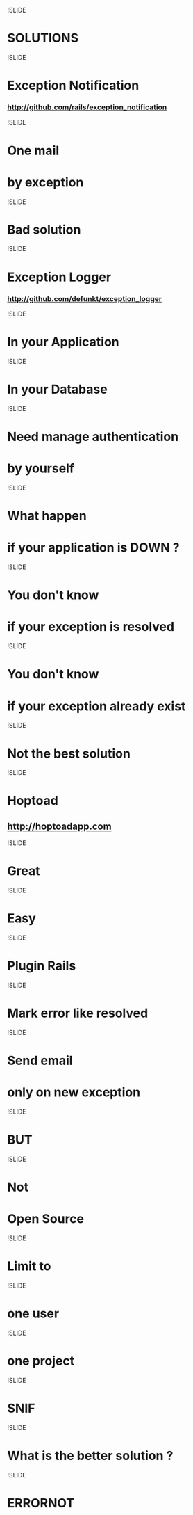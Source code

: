 !SLIDE

# SOLUTIONS #

!SLIDE

# Exception Notification #
### http://github.com/rails/exception_notification ###

!SLIDE

# One mail #
# by exception #

!SLIDE

# Bad solution #

!SLIDE

# Exception Logger #

### http://github.com/defunkt/exception_logger ###

!SLIDE

# In your Application #

!SLIDE

# In your Database #

!SLIDE

# Need manage authentication #
# by yourself #

!SLIDE

# What happen #
# if your application is DOWN ? #

!SLIDE

# You don't know #
# if your exception is resolved #

!SLIDE

# You don't know #
# if your exception already exist #

!SLIDE

# Not the best solution #

!SLIDE

# Hoptoad #
## http://hoptoadapp.com ##

!SLIDE

# Great #

!SLIDE

# Easy #

!SLIDE

# Plugin Rails #

!SLIDE

# Mark error like resolved #

!SLIDE

# Send email #
# only on new exception #

!SLIDE

# BUT #

!SLIDE

# Not #
# Open Source #

!SLIDE

# Limit to #

!SLIDE

# one user #

!SLIDE

# one project #

!SLIDE

# SNIF #

!SLIDE

# What is the better solution ? #

!SLIDE

# ERRORNOT #
